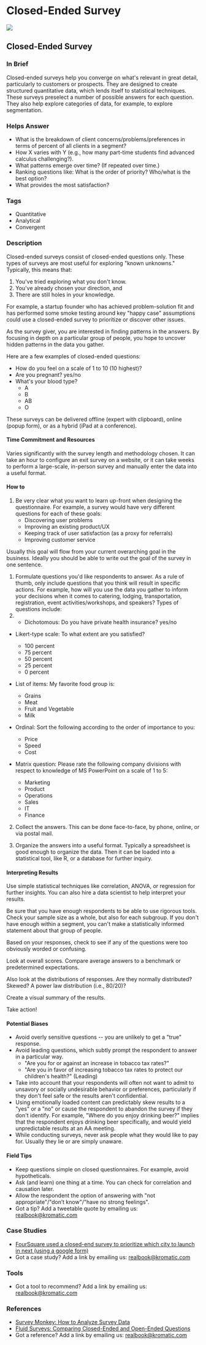 # Closed-Ended Survey

![](../.gitbook/assets/illustration-close-ended-survey-real-startup-book.png)

## Closed-Ended Survey

### In Brief

Closed-ended surveys help you converge on what's relevant in great detail, particularly to customers or prospects. They are designed to create structured quantitative data, which lends itself to statistical techniques. These surveys preselect a number of possible answers for each question. They also help explore categories of data, for example, to explore segmentation.

### Helps Answer

* What is the breakdown of client concerns/problems/preferences in terms of percent of all clients in a segment?
* How X varies with Y \(e.g., how many part-time students find advanced calculus challenging?\).
* What patterns emerge over time? \(If repeated over time.\)
* Ranking questions like: What is the order of priority? Who/what is the best option?
* What provides the most satisfaction?

### Tags

* Quantitative
* Analytical
* Convergent

### Description

Closed-ended surveys consist of closed-ended questions only. These types of surveys are most useful for exploring "known unknowns." Typically, this means that:

1. You've tried exploring what you don't know.
2. You've already chosen your direction, and
3. There are still holes in your knowledge.

For example, a startup founder who has achieved problem-solution fit and has performed some smoke testing around key "happy case" assumptions could use a closed-ended survey to prioritize or discover other issues.

As the survey giver, you are interested in finding patterns in the answers. By focusing in depth on a particular group of people, you hope to uncover hidden patterns in the data you gather.

Here are a few examples of closed-ended questions:

* How do you feel on a scale of 1 to 10 \(10 highest\)?
* Are you pregnant? yes/no
* What's your blood type? 
  * A
  * B
  * AB
  * O

These surveys can be delivered offline \(expert with clipboard\), online \(popup form\), or as a hybrid \(iPad at a conference\).

#### Time Commitment and Resources

Varies significantly with the survey length and methodology chosen. It can take an hour to configure an exit survey on a website, or it can take weeks to perform a large-scale, in-person survey and manually enter the data into a useful format.

#### How to

1. Be very clear what you want to learn up-front when designing the questionnaire. For example, a survey would have very different questions for each of these goals:
   * Discovering user problems 
   * Improving an existing product/UX
   * Keeping track of user satisfaction \(as a proxy for referrals\)
   * Improving customer service

Usually this goal will flow from your current overarching goal in the business. Ideally you should be able to write out the goal of the survey in one sentence.

1. Formulate questions you'd like respondents to answer. As a rule of thumb, only include questions that you think will result in specific actions. For example, how will you use the data you gather to inform your decisions when it comes to catering, lodging, transportation, registration, event activities/workshops, and speakers? Types of questions include: 
2.  * Dichotomous: Do you have private health insurance? yes/no
   * Likert-type scale: To what extent are you satisfied? 
     * 100 percent
     * 75 percent
     * 50 percent
     * 25 percent
     * 0 percent
   * List of items: My favorite food group is:
     * Grains
     * Meat
     * Fruit and Vegetable
     * Milk
   * Ordinal: Sort the following according to the order of importance to you:
     * Price
     * Speed
     * Cost
   * Matrix question: Please rate the following company divisions with respect to knowledge of MS PowerPoint on a scale of 1 to 5:

     * Marketing
     * Product
     * Operations
     * Sales
     * IT
     * Finance

2. Collect the answers. This can be done face-to-face, by phone, online, or via postal mail. 

3. Organize the answers into a useful format. Typically a spreadsheet is good enough to organize the data. Then it can be loaded into a statistical tool, like R, or a database for further inquiry. 

#### Interpreting Results

Use simple statistical techniques like correlation, ANOVA, or regression for further insights. You can also hire a data scientist to help interpret your results.

Be sure that you have enough respondents to be able to use rigorous tools. Check your sample size as a whole, but also for each subgroup. If you don't have enough within a segment, you can't make a statistically informed statement about that group of people.

Based on your responses, check to see if any of the questions were too obviously worded or confusing.

Look at overall scores. Compare average answers to a benchmark or predetermined expectations.

Also look at the distributions of responses. Are they normally distributed? Skewed? A power law distribution \(i.e., 80/20\)?

Create a visual summary of the results.

Take action!

#### Potential Biases

* Avoid overly sensitive questions -- you are unlikely to get a "true" response.
* Avoid leading questions, which subtly prompt the respondent to answer in a particular way.
  * "Are you for or against an increase in tobacco tax rates?"
  * "Are you in favor of increasing tobacco tax rates to protect our children's health?" \(Leading\)
* Take into account that your respondents will often not want to admit to unsavory or socially undesirable behavior or preferences, particularly if they don't feel safe or the results aren't confidential. 
* Using emotionally loaded content can predictably skew results to a "yes" or a "no" or cause the respondent to abandon the survey if they don't identify. For example, "Where do you enjoy drinking beer?" implies that the respondent enjoys drinking beer specifically, and would yield unpredictable results at an AA meeting.
* While conducting surveys, never ask people what they would like to pay for. Usually they lie or are simply unaware. 

#### Field Tips

* Keep questions simple on closed questionnaires. For example, avoid hypotheticals.
* Ask \(and learn\) one thing at a time. You can check for correlation and causation later.
* Allow the respondent the option of answering with "not appropriate"/"don’t know"/"have no strong feelings".
* Got a tip? Add a tweetable quote by emailing us: [realbook@kromatic.com](mailto:realbook@kromatic.com)

### Case Studies

* [FourSquare used a closed-end survey to prioritize which city to launch in next \(using a google form\)](https://techcrunch.com/2009/10/15/foursquare-nearly-doubles-its-playing-field/)
* Got a case study? Add a link by emailing us: [realbook@kromatic.com](https://github.com/trikro/the-real-startup-book/tree/6a17bc36666863334ffdefad4f2a9abf3e12ce13/part4-evaluative_market_experiment/realbook@kromatic.com)

### Tools

* Got a tool to recommend? Add a link by emailing us: [realbook@kromatic.com](mailto:realbook@kromatic.com)

### References

* [Survey Monkey: How to Analyze Survey Data](https://www.surveymonkey.co.uk/mp/how-to-analyze-survey-data/)
* [Fluid Surveys: Comparing Closed-Ended and Open-Ended Questions](http://fluidsurveys.com/university/comparing-closed-ended-and-open-ended-questions/)
* Got a reference? Add a link by emailing us: [realbook@kromatic.com](https://github.com/trikro/the-real-startup-book/tree/6a17bc36666863334ffdefad4f2a9abf3e12ce13/part4-evaluative_market_experiment/realbook@kromatic.com)

